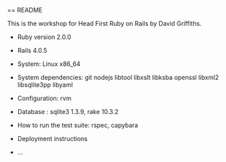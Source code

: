 == README

This is the workshop for Head First Ruby on Rails by David Griffiths.

* Ruby version 2.0.0

* Rails 4.0.5

* System: Linux x86_64

* System dependencies: git nodejs libtool libxslt libksba openssl libxml2 libsqlite3pp libyaml

* Configuration: rvm 

* Database : sqlite3 1.3.9, rake 10.3.2

* How to run the test suite: rspec, capybara

* Deployment instructions

* ...

